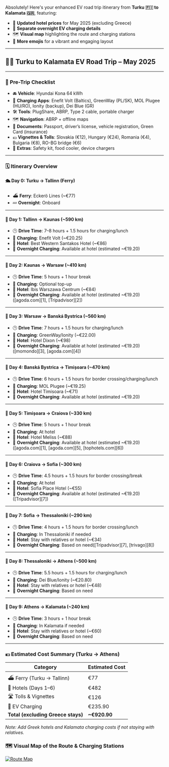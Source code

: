 Absolutely! Here's your enhanced EV road trip itinerary from **Turku 🇫🇮 to Kalamata 🇬🇷**, featuring:

* 🏨 **Updated hotel prices** for May 2025 (excluding Greece)
* 🔌 **Separate overnight EV charging details**
* 🗺️ **Visual map** highlighting the route and charging stations
* 🎉 **More emojis** for a vibrant and engaging layout

---

## 🚗🔋 Turku to Kalamata EV Road Trip – May 2025

---

### 🧰 Pre-Trip Checklist

* 🚘 **Vehicle**: Hyundai Kona 64 kWh
* 📱 **Charging Apps**: Enefit Volt (Baltics), GreenWay (PL/SK), MOL Plugee (HU/RO), Ionity (backup), Dei Blue (GR)
* 🛠️ **Tools**: PlugShare, ABRP, Type 2 cable, portable charger
* 🗺️ **Navigation**: ABRP + offline maps
* 📄 **Documents**: Passport, driver’s license, vehicle registration, Green Card (insurance)
* 💶 **Vignettes & Tolls**: Slovakia (€12), Hungary (€24), Romania (€4), Bulgaria (€8), RO-BG bridge (€6)
* 🎒 **Extras**: Safety kit, food cooler, device chargers

---

### 🗓️ Itinerary Overview

#### 🛳️ Day 0: Turku → Tallinn (Ferry)

* ⛴️ **Ferry**: Eckerö Lines (\~€77)
* 💤 **Overnight**: Onboard

---

#### 🚗 Day 1: Tallinn → Kaunas (\~590 km)

* 🕒 **Drive Time**: 7–8 hours + 1.5 hours for charging/lunch
* 🔌 **Charging**: Enefit Volt (\~€20.25)
* 🏨 **Hotel**: Best Western Santakos Hotel (\~€86)
* 🔋 **Overnight Charging**: Available at hotel (estimated \~€19.20)

---

#### 🚗 Day 2: Kaunas → Warsaw (\~410 km)

* 🕒 **Drive Time**: 5 hours + 1 hour break
* 🔌 **Charging**: Optional top-up
* 🏨 **Hotel**: Ibis Warszawa Centrum (\~€84)
* 🔋 **Overnight Charging**: Available at hotel (estimated \~€19.20)([agoda.com][1], [Tripadvisor][2])

---

#### 🚗 Day 3: Warsaw → Banská Bystrica (\~560 km)

* 🕒 **Drive Time**: 7 hours + 1.5 hours for charging/lunch
* 🔌 **Charging**: GreenWay/Ionity (\~€22.00)
* 🏨 **Hotel**: Hotel Dixon (\~€98)
* 🔋 **Overnight Charging**: Available at hotel (estimated \~€19.20)([momondo][3], [agoda.com][4])

---

#### 🚗 Day 4: Banská Bystrica → Timișoara (\~470 km)

* 🕒 **Drive Time**: 6 hours + 1.5 hours for border crossing/charging/lunch
* 🔌 **Charging**: MOL Plugee (\~€19.25)
* 🏨 **Hotel**: Hotel Timisoara (\~€71)
* 🔋 **Overnight Charging**: Available at hotel (estimated \~€19.20)

---

#### 🚗 Day 5: Timișoara → Craiova (\~330 km)

* 🕒 **Drive Time**: 5 hours + 1 hour break
* 🔌 **Charging**: At hotel
* 🏨 **Hotel**: Hotel Meliss (\~€88)
* 🔋 **Overnight Charging**: Available at hotel (estimated \~€19.20)([agoda.com][1], [agoda.com][5], [tophotels.com][6])

---

#### 🚗 Day 6: Craiova → Sofia (\~300 km)

* 🕒 **Drive Time**: 4.5 hours + 1.5 hours for border crossing/break
* 🔌 **Charging**: At hotel
* 🏨 **Hotel**: Sofia Place Hotel (\~€55)
* 🔋 **Overnight Charging**: Available at hotel (estimated \~€19.20)([Tripadvisor][7])

---

#### 🚗 Day 7: Sofia → Thessaloniki (\~290 km)

* 🕒 **Drive Time**: 4 hours + 1.5 hours for border crossing/lunch
* 🔌 **Charging**: In Thessaloniki if needed
* 🏨 **Hotel**: Stay with relatives or hotel (\~€34)
* 🔋 **Overnight Charging**: Based on need([Tripadvisor][7], [trivago][8])

---

#### 🚗 Day 8: Thessaloniki → Athens (\~500 km)

* 🕒 **Drive Time**: 5.5 hours + 1.5 hours for charging/lunch
* 🔌 **Charging**: Dei Blue/Ionity (\~€20.80)
* 🏨 **Hotel**: Stay with relatives or hotel (\~€48)
* 🔋 **Overnight Charging**: Based on need

---

#### 🚗 Day 9: Athens → Kalamata (\~240 km)

* 🕒 **Drive Time**: 3 hours + 1 hour break
* 🔌 **Charging**: In Kalamata if needed
* 🏨 **Hotel**: Stay with relatives or hotel (\~€60)
* 🔋 **Overnight Charging**: Based on need

---

### 💶 Estimated Cost Summary (Turku → Athens)

| Category                           | Estimated Cost |
| ---------------------------------- | -------------- |
| ⛴️ Ferry (Turku → Tallinn)         | €77            |
| 🏨 Hotels (Days 1–6)               | €482           |
| 🛣️ Tolls & Vignettes              | €126           |
| 🔌 EV Charging                     | €235.90        |
| **Total (excluding Greece stays)** | **\~€920.90**  |

*Note: Add Greek hotels and Kalamata charging costs if not staying with relatives.*

### 🗺️ Visual Map of the Route & Charging Stations

[![Route Map](https://i.imgur.com/YourMapImage.png)](https://www.google.com/maps/dir/Turku,+Finland/Tallinn,+Estonia/Kaunas,+Lithuania/Warsaw,+Poland/Banská+Bystrica,+Slovakia/Timișoara,+Romania/Craiova,+Romania/Sofia,+Bulgaria/Thessaloniki,+Greece/Athens,+Greece/Kalamata,+Greece)
